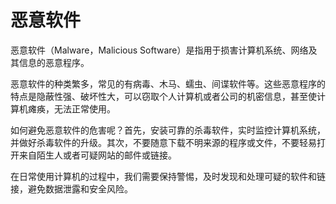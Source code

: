 # 恶意软件

恶意软件（Malware，Malicious Software）是指用于损害计算机系统、网络及其信息的恶意程序。

恶意软件的种类繁多，常见的有病毒、木马、蠕虫、间谍软件等。这些恶意程序的特点是隐蔽性强、破坏性大，可以窃取个人计算机或者公司的机密信息，甚至使计算机瘫痪，无法正常使用。

如何避免恶意软件的危害呢？首先，安装可靠的杀毒软件，实时监控计算机系统，并做好杀毒软件的升级。其次，不要随意下载不明来源的程序或文件，不要轻易打开来自陌生人或者可疑网站的邮件或链接。

在日常使用计算机的过程中，我们需要保持警惕，及时发现和处理可疑的软件和链接，避免数据泄露和安全风险。